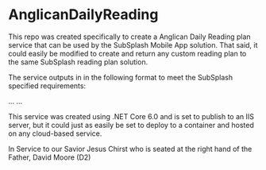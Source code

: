 # AnglicanDailyReading

This repo was created specifically to create a Anglican Daily Reading plan service that can be used by the SubSplash Mobile App solution.
That said, it could easily be modified to create and return any custom reading plan to the same SubSplash reading plan solution.

The service outputs in <xml> in the following format to meet the SubSplash specified requirements:
<plan>
<title></title>
<reading>
<day></day>
<passage></passage>
...
</reading>
...
</plan>

This service was created using .NET Core 6.0 and is set to publish to an IIS server, but it could just as easily be set to deploy to a container and hosted on any cloud-based service.

In Service to our Savior Jesus Chirst who is seated at the right hand of the Father,
David Moore (D2)
